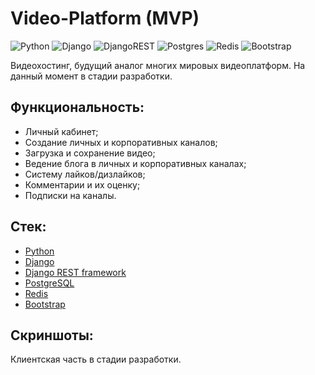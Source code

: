 # Video-Platform (MVP)

![Python](https://img.shields.io/badge/python-3670A0?style=for-the-badge&logo=python&logoColor=ffdd54)
![Django](https://img.shields.io/badge/django-%23092E20.svg?style=for-the-badge&logo=django&logoColor=white)
![DjangoREST](https://img.shields.io/badge/DJANGO-REST-ff1709?style=for-the-badge&logo=django&logoColor=white&color=ff1709&labelColor=gray)
![Postgres](https://img.shields.io/badge/postgres-%23316192.svg?style=for-the-badge&logo=postgresql&logoColor=white)
![Redis](https://img.shields.io/badge/redis-%23DD0031.svg?style=for-the-badge&logo=redis&logoColor=white)
![Bootstrap](https://img.shields.io/badge/bootstrap-%238511FA.svg?style=for-the-badge&logo=bootstrap&logoColor=white)

Видеохостинг, будущий аналог многих мировых видеоплатформ. На данный момент в стадии разработки.

## Функциональность:

- Личный кабинет;
- Создание личных и корпоративных каналов;
- Загрузка и сохранение видео;
- Ведение блога в личных и корпоративных каналах;
- Систему лайков/дизлайков;
- Комментарии и их оценку;
- Подписки на каналы.

## Стек:

- [Python](https://www.python.org/downloads/)
- [Django](https://www.djangoproject.com/download/)
- [Django REST framework](https://www.django-rest-framework.org/)
- [PostgreSQL](https://www.postgresql.org/)
- [Redis](https://redis.io/downloads/)
- [Bootstrap](https://getbootstrap.com/)

## Скриншоты:

Клиентская часть в стадии разработки.
